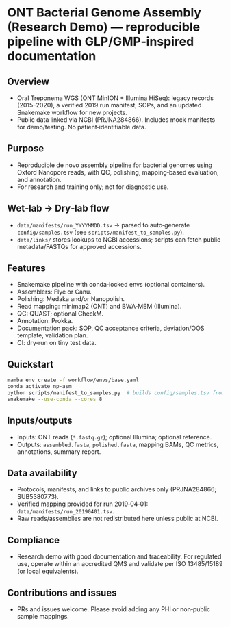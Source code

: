 # ONT Bacterial Genome Assembly (Research Demo) — reproducible pipeline with GLP/GMP‑inspired documentation

## Overview
- Oral Treponema WGS (ONT MinION + Illumina HiSeq): legacy records (2015–2020), a verified 2019 run manifest, SOPs, and an updated Snakemake workflow for new projects.
- Public data linked via NCBI (PRJNA284866). Includes mock manifests for demo/testing. No patient‑identifiable data.

## Purpose
- Reproducible de novo assembly pipeline for bacterial genomes using Oxford Nanopore reads, with QC, polishing, mapping‑based evaluation, and annotation.
- For research and training only; not for diagnostic use.

## Wet‑lab → Dry‑lab flow
- `data/manifests/run_YYYYMMDD.tsv` → parsed to auto‑generate `config/samples.tsv` (see `scripts/manifest_to_samples.py`).
- `data/links/` stores lookups to NCBI accessions; scripts can fetch public metadata/FASTQs for approved accessions.

## Features
- Snakemake pipeline with conda‑locked envs (optional containers).
- Assemblers: Flye or Canu.
- Polishing: Medaka and/or Nanopolish.
- Read mapping: minimap2 (ONT) and BWA‑MEM (Illumina).
- QC: QUAST; optional CheckM.
- Annotation: Prokka.
- Documentation pack: SOP, QC acceptance criteria, deviation/OOS template, validation plan.
- CI: dry‑run on tiny test data.

## Quickstart
```bash
mamba env create -f workflow/envs/base.yaml
conda activate np-asm
python scripts/manifest_to_samples.py  # builds config/samples.tsv from data/manifests/
snakemake --use-conda --cores 8
```

## Inputs/outputs
- Inputs: ONT reads (`*.fastq.gz`); optional Illumina; optional reference.
- Outputs: `assembled.fasta`, `polished.fasta`, mapping BAMs, QC metrics, annotations, summary report.

## Data availability
- Protocols, manifests, and links to public archives only (PRJNA284866; SUB5380773).
- Verified mapping provided for run 2019‑04‑01: `data/manifests/run_20190401.tsv`.
- Raw reads/assemblies are not redistributed here unless public at NCBI.

## Compliance
- Research demo with good documentation and traceability. For regulated use, operate within an accredited QMS and validate per ISO 13485/15189 (or local equivalents).

## Contributions and issues
- PRs and issues welcome. Please avoid adding any PHI or non‑public sample mappings.